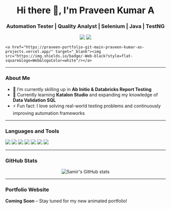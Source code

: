 
<h1 align="center">Hi there 👋, I'm Praveen Kumar A</h1> 
<h3 align="center">Automation Tester | Quality Analyst | Selenium | Java | TestNG</h3>

<p align="center">
  <a href="https://linkedin.com/in/apraveen-kumar" target="_blank"><img src="https://img.shields.io/badge/-LinkedIn-blue?style=flat-square&logo=Linkedin&logoColor=white"/></a>
  <a href="https://github.com/Praveenvicky057" target="_blank"><img src="https://img.shields.io/badge/-GitHub-black?style=flat-square&logo=github&logoColor=white"/></a>
  
    <a href="https://praveen-portfolio-git-main-praveen-kumar-as-projects.vercel.app/" target="_blank"><img src="https://img.shields.io/badge/-Web-black?style=flat-square&logo=Web&logoColor=white"/></a>

</p>

---

### About Me

- 🔭 I’m currently skilling up in **Ab Initio & Databricks Report Testing**
- 🌱 Currently learning **Katalon Studio** and expanding my knowledge of **Data Validation SQL**
- ⚡ Fun fact: I love solving real-world testing problems and continuously improving automation frameworks

---

### Languages and Tools

<p align="left">
  <img src="https://img.icons8.com/color/48/000000/java-coffee-cup-logo.png"/>
  <img src="https://img.icons8.com/color/48/000000/selenium-test-automation.png"/>
  <img src="https://img.icons8.com/color/48/000000/testng.png"/>
  <img src="https://img.icons8.com/ios-filled/50/azure-1.png"/>
  <img src="https://img.icons8.com/color/48/000000/git.png"/>
  <img src="https://img.icons8.com/color/48/000000/sql.png"/>
  <img src="https://img.icons8.com/officel/48/000000/java-eclipse.png"/>
</p>

---

### GitHub Stats

<p align="center">
  <img src="https://github-readme-stats.vercel.app/api?username=Praveenvicky057&show_icons=true&theme=radical" alt="Samir's GitHub stats" />
</p>

---

### Portfolio Website

**Coming Soon** – Stay tuned for my new animated portfolio!


<!--
**Praveenvicky057/Praveenvicky057** is a ✨ _special_ ✨ repository because its `README.md` (this file) appears on your GitHub profile.

Here are some ideas to get you started:

- 🔭 I’m currently working on  ...
- 🌱 I’m currently learning ...
- 👯 I’m looking to collaborate on ...
- 🤔 I’m looking for help with ...
- 💬 Ask me about ...
- 📫 How to reach me: ...
- 😄 Pronouns: ...
- ⚡ Fun fact: ...
-->
